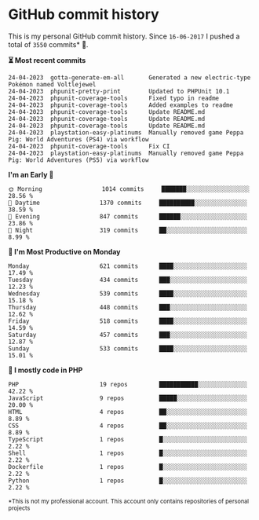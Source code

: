 # GitHub commit history
This is my personal GitHub commit history. Since <!--START_SECTION:first-commit-date-->`16-06-2017`<!--END_SECTION:first-commit-date--> I pushed a total of <!--START_SECTION:total-commit-count-->`3550`<!--END_SECTION:total-commit-count--> commits* 🎉.

<!--START_SECTION:most-recent-commits-->
**⏳ Most recent commits**
                                        
```text
24-04-2023  gotta-generate-em-all       Generated a new electric-type Pokémon named Voltlejewel
24-04-2023  phpunit-pretty-print        Updated to PHPUnit 10.1
24-04-2023  phpunit-coverage-tools      Fixed typo in readme
24-04-2023  phpunit-coverage-tools      Added examples to readme
24-04-2023  phpunit-coverage-tools      Update README.md
24-04-2023  phpunit-coverage-tools      Update README.md
24-04-2023  phpunit-coverage-tools      Update README.md
24-04-2023  playstation-easy-platinums  Manually removed game Peppa Pig: World Adventures (PS4) via workflow
24-04-2023  phpunit-coverage-tools      Fix CI
24-04-2023  playstation-easy-platinums  Manually removed game Peppa Pig: World Adventures (PS5) via workflow
```
<!--END_SECTION:most-recent-commits-->  

<!--START_SECTION:commits-per-day-time-->
**I&#039;m an Early 🐤**

```text
🌞 Morning                 1014 commits     ███████░░░░░░░░░░░░░░░░░░   28.56 %
🌆 Daytime                 1370 commits     ██████████░░░░░░░░░░░░░░░   38.59 %
🌃 Evening                 847 commits      ██████░░░░░░░░░░░░░░░░░░░   23.86 %
🌙 Night                   319 commits      ██░░░░░░░░░░░░░░░░░░░░░░░   8.99 %
```
<!--END_SECTION:commits-per-day-time-->  

<!--START_SECTION:commits-per-weekday-->
**📅 I&#039;m Most Productive on Monday**

```text
Monday                    621 commits      ████░░░░░░░░░░░░░░░░░░░░░   17.49 %
Tuesday                   434 commits      ███░░░░░░░░░░░░░░░░░░░░░░   12.23 %
Wednesday                 539 commits      ████░░░░░░░░░░░░░░░░░░░░░   15.18 %
Thursday                  448 commits      ███░░░░░░░░░░░░░░░░░░░░░░   12.62 %
Friday                    518 commits      ████░░░░░░░░░░░░░░░░░░░░░   14.59 %
Saturday                  457 commits      ███░░░░░░░░░░░░░░░░░░░░░░   12.87 %
Sunday                    533 commits      ████░░░░░░░░░░░░░░░░░░░░░   15.01 %
```
<!--END_SECTION:commits-per-weekday-->  

<!--START_SECTION:repos-per-language-->
**💬 I mostly code in PHP**

```text
PHP                       19 repos         ███████████░░░░░░░░░░░░░░   42.22 %
JavaScript                9 repos          █████░░░░░░░░░░░░░░░░░░░░   20.00 %
HTML                      4 repos          ██░░░░░░░░░░░░░░░░░░░░░░░   8.89 %
CSS                       4 repos          ██░░░░░░░░░░░░░░░░░░░░░░░   8.89 %
TypeScript                1 repos          █░░░░░░░░░░░░░░░░░░░░░░░░   2.22 %
Shell                     1 repos          █░░░░░░░░░░░░░░░░░░░░░░░░   2.22 %
Dockerfile                1 repos          █░░░░░░░░░░░░░░░░░░░░░░░░   2.22 %
Python                    1 repos          █░░░░░░░░░░░░░░░░░░░░░░░░   2.22 %
```
<!--END_SECTION:repos-per-language-->  

<sub>*This is not my professional account. This account only contains repositories of personal projects</sub>
